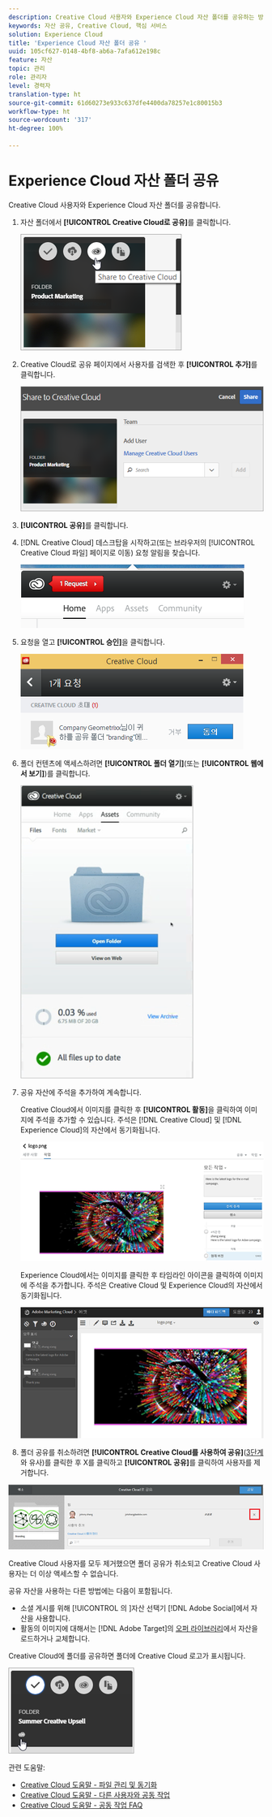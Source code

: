 ```yaml
---
description: Creative Cloud 사용자와 Experience Cloud 자산 폴더를 공유하는 방법
keywords: 자산 공유, Creative Cloud, 핵심 서비스
solution: Experience Cloud
title: 'Experience Cloud 자산 폴더 공유 '
uuid: 105cf627-0148-4bf8-ab6a-7afa612e198c
feature: 자산
topic: 관리
role: 관리자
level: 경력자
translation-type: ht
source-git-commit: 61d60273e933c637dfe4400da78257e1c80015b3
workflow-type: ht
source-wordcount: '317'
ht-degree: 100%

---
```



# Experience Cloud 자산 폴더 공유

Creative Cloud 사용자와 Experience Cloud 자산 폴더를 공유합니다.

1. 자산 폴더에서 **[!UICONTROL Creative Cloud로 공유]**&#x200B;를 클릭합니다.

   ![단계 결과](assets/asset-share-cc.png)
1. Creative Cloud로 공유 페이지에서 사용자를 검색한 후 **[!UICONTROL 추가]**&#x200B;를 클릭합니다.

   ![](assets/asset-share-cc-page.png)

1. **[!UICONTROL 공유]**&#x200B;를 클릭합니다.
1. [!DNL Creative Cloud] 데스크탑을 시작하고(또는 브라우저의 [!UICONTROL Creative Cloud 파일] 페이지로 이동) 요청 알림을 찾습니다. 

   ![](assets/cc_share_request.png)
1. 요청을 열고 **[!UICONTROL 승인]**&#x200B;을 클릭합니다.

   ![단계 결과](assets/cc_share_accept.png)
1. 폴더 컨텐츠에 액세스하려면 **[!UICONTROL 폴더 열기]**(또는 **[!UICONTROL 웹에서 보기]**)를 클릭합니다. 

   ![단계 결과](assets/creative_cloud_open_folder.png)
1. 공유 자산에 주석을 추가하여 계속합니다.

   Creative Cloud에서 이미지를 클릭한 후 **[!UICONTROL 활동]**&#x200B;을 클릭하여 이미지에 주석을 추가할 수 있습니다. 주석은 [!DNL Creative Cloud] 및 [!DNL Experience Cloud]의 자산에서 동기화됩니다.

   ![](assets/asset_comment_cc.png)

   Experience Cloud에서는 이미지를 클릭한 후 타임라인 아이콘을 클릭하여 이미지에 주석을 추가합니다. 주석은 Creative Cloud 및 Experience Cloud의 자산에서 동기화됩니다.

   ![](assets/asset_comment_mac.png)

1. 폴더 공유를 취소하려면 **[!UICONTROL Creative Cloud를 사용하여 공유]**([3단계](../experience-cloud-assets/t-share-creative-cloud.md#step_BA17CFA185284641A9B878BA29551996)와 유사)를 클릭한 후 X를 클릭하고 **[!UICONTROL 공유]**&#x200B;를 클릭하여 사용자를 제거합니다.

![](assets/asset_remove_user.png)

Creative Cloud 사용자를 모두 제거했으면 폴더 공유가 취소되고 Creative Cloud 사용자는 더 이상 액세스할 수 없습니다.

공유 자산을 사용하는 다른 방법에는 다음이 포함됩니다.

* 소셜 게시를 위해 [!UICONTROL 의 ]자산 선택기 [!DNL Adobe Social]에서 자산을 사용합니다.
* 활동의 이미지에 대해서는 [!DNL Adobe Target]의 [오퍼 라이브러리](https://docs.adobe.com/help/ko-KR/target/using/experiences/offers/manage-content.html)에서 자산을 로드하거나 교체합니다.

Creative Cloud에 폴더를 공유하면 폴더에 Creative Cloud 로고가 표시됩니다.

![](assets/asset-cc-logo.png)

관련 도움말:

* [Creative Cloud 도움말 - 파일 관리 및 동기화](https://helpx.adobe.com/kr/creative-cloud/help/sync-files.html)
* [Creative Cloud 도움말 - 다른 사용자와 공동 작업](https://helpx.adobe.com/kr/creative-cloud/help/collaboration.html)
* [Creative Cloud 도움말 - 공동 작업 FAQ](https://helpx.adobe.com/kr/creative-cloud/help/collaboration-faq.html)
